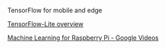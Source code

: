 TensorFlow for mobile and edge

[TensorFlow-Lite overview](https://www.tensorflow.org/lite)

[Machine Learning for Raspberry Pi - Google Videos](https://youtube.com/playlist?list=PLQY2H8rRoyvz_anznBg6y3VhuSMcpN9oe)
